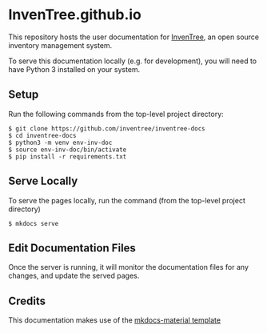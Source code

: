 # InvenTree.github.io

This repository hosts the user documentation for [InvenTree](https://github.com/inventree/inventree), an open source inventory management system. 

To serve this documentation locally (e.g. for development), you will need to have Python 3 installed on your system.

## Setup

Run the following commands from the top-level project directory:

```
$ git clone https://github.com/inventree/inventree-docs
$ cd inventree-docs
$ python3 -m venv env-inv-doc
$ source env-inv-doc/bin/activate
$ pip install -r requirements.txt
```

## Serve Locally

To serve the pages locally, run the command (from the top-level project directory)

```
$ mkdocs serve
``` 

## Edit Documentation Files

Once the server is running, it will monitor the documentation files for any changes, and update the served pages.

## Credits

This documentation makes use of the [mkdocs-material template](https://github.com/squidfunk/mkdocs-material)
